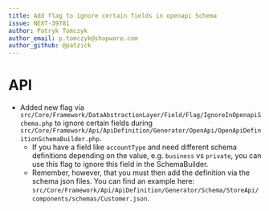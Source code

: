 ```yaml
---
title: Add flag to ignore certain fields in openapi Schema
issue: NEXT-39781
author: Patryk Tomczyk
author_email: p.tomczyk@shopware.com
author_github: @patzick
---
```

# API
* Added new flag via `src/Core/Framework/DataAbstractionLayer/Field/Flag/IgnoreInOpenapiSchema.php` to ignore certain fields during `src/Core/Framework/Api/ApiDefinition/Generator/OpenApi/OpenApiDefinitionSchemaBuilder.php`.
    * If you have a field like `accountType` and need different schema definitions depending on the value, e.g. `business` vs `private`, you can use this flag to ignore this field in the SchemaBuilder.
    * Remember, however, that you must then add the definition via the schema json files. You can find an example here: `src/Core/Framework/Api/ApiDefinition/Generator/Schema/StoreApi/components/schemas/Customer.json`.
